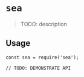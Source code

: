 # `sea`

> TODO: description

## Usage

```
const sea = require('sea');

// TODO: DEMONSTRATE API
```
